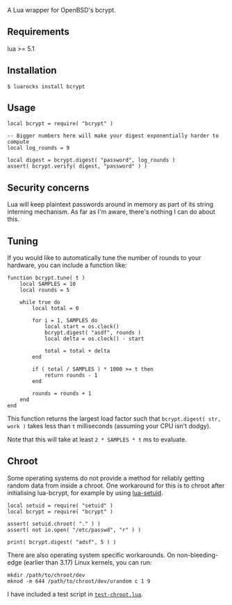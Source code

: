 A Lua wrapper for OpenBSD's bcrypt.


Requirements
------------

lua >= 5.1


Installation
------------

	$ luarocks install bcrypt


Usage
-----

	local bcrypt = require( "bcrypt" )
	
	-- Bigger numbers here will make your digest exponentially harder to compute
	local log_rounds = 9
	
	local digest = bcrypt.digest( "password", log_rounds )
	assert( bcrypt.verify( digest, "password" ) )


Security concerns
-----------------

Lua will keep plaintext passwords around in memory as part of its string
interning mechanism. As far as I'm aware, there's nothing I can do about
this.


Tuning
------

If you would like to automatically tune the number of rounds to your
hardware, you can include a function like:

	function bcrypt.tune( t )
		local SAMPLES = 10
		local rounds = 5
	
		while true do
			local total = 0
	
			for i = 1, SAMPLES do
				local start = os.clock()
				bcrypt.digest( "asdf", rounds )
				local delta = os.clock() - start
	
				total = total + delta
			end
	
			if ( total / SAMPLES ) * 1000 >= t then
				return rounds - 1
			end
	
			rounds = rounds + 1
		end
	end

This function returns the largest load factor such that `bcrypt.digest(
str, work )` takes less than `t` milliseconds (assuming your CPU isn't
dodgy).

Note that this will take at least `2 * SAMPLES * t` ms to evaluate.


Chroot
------

[lua-setuid]: https://github.com/mikejsavage/lua-setuid
[test-chroot]: https://github.com/mikejsavage/lua-bcrypt/blob/master/test-chroot.lua

Some operating systems do not provide a method for reliably getting
random data from inside a chroot. One workaround for this is to chroot
after initialising lua-bcrypt, for example by using
[lua-setuid][lua-setuid].

	local setuid = require( "setuid" )
	local bcrypt = require( "bcrypt" )
	
	assert( setuid.chroot( "." ) )
	assert( not io.open( "/etc/passwd", "r" ) )
	
	print( bcrypt.digest( "adsf", 5 ) )

There are also operating system specific workarounds. On
non-bleeding-edge (earlier than 3.17) Linux kernels, you can run:

	mkdir /path/to/chroot/dev
	mknod -m 644 /path/to/chroot/dev/urandom c 1 9

I have included a test script in [`test-chroot.lua`][test-chroot]. 
